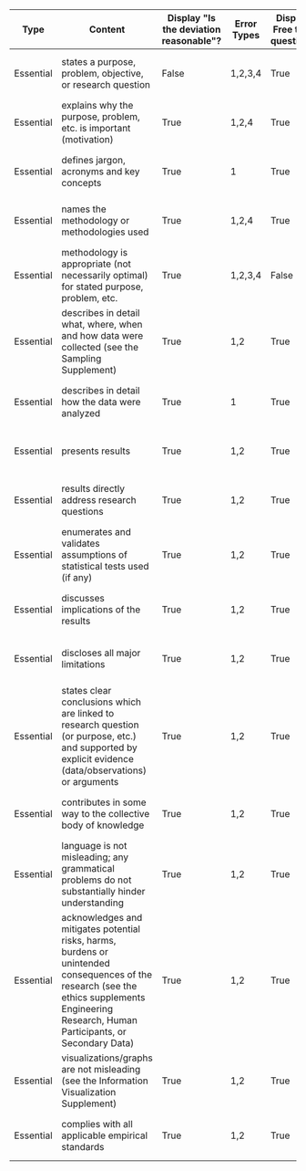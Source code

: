 | Type      | Content                                                                                                                                                                                        | Display "Is the deviation reasonable"? | Error Types | Display Free text question? | Free Text Question Label               |
| --------- | ---------------------------------------------------------------------------------------------------------------------------------------------------------------------------------------------- | -------------------------------------- | ----------- | --------------------------- | -------------------------------------- |
| Essential | states a purpose, problem, objective, or research question                                                                                                                                     | False                                  | 1,2,3,4     | True                        | How can this problem be addressed?     |
| Essential | explains why the purpose, problem, etc. is important (motivation)                                                                                                                              | True                                   | 1,2,4       | True                        | How can this problem be addressed?     |
| Essential | defines jargon, acronyms and key concepts                                                                                                                                                      | True                                   | 1           | True                        | List the terms that should be defined: |
| Essential | names the methodology or methodologies used                                                                                                                                                    | True                                   | 1,2,4       | True                        | How can this problem be addressed?     |
| Essential | methodology is appropriate (not necessarily optimal) for stated purpose, problem, etc.                                                                                                         | True                                   | 1,2,3,4     | False                       | How can this problem be addressed?     |
| Essential | describes in detail what, where, when and how data were collected (see the Sampling Supplement)                                                                                                | True                                   | 1,2         | True                        | How can this problem be addressed?     |
| Essential | describes in detail how the data were analyzed                                                                                                                                                 | True                                   | 1           | True                        | How can this problem be addressed?     |
| Essential | presents results                                                                                                                                                                               | True                                   | 1,2         | True                        | How can this problem be addressed?     |
| Essential | results directly address research questions                                                                                                                                                    | True                                   | 1,2         | True                        | How can this problem be addressed?     |
| Essential | enumerates and validates assumptions of statistical tests used (if any)                                                                                                                        | True                                   | 1,2         | True                        | How can this problem be addressed?     |
| Essential | discusses implications of the results                                                                                                                                                          | True                                   | 1,2         | True                        | How can this problem be addressed?     |
| Essential | discloses all major limitations                                                                                                                                                                | True                                   | 1,2         | True                        | How can this problem be addressed?     |
| Essential | states clear conclusions which are linked to research question (or purpose, etc.) and supported by explicit evidence (data/observations) or arguments                                          | True                                   | 1,2         | True                        | How can this problem be addressed?     |
| Essential | contributes in some way to the collective body of knowledge                                                                                                                                    | True                                   | 1,2         | True                        | How can this problem be addressed?     |
| Essential | language is not misleading; any grammatical problems do not substantially hinder understanding                                                                                                 | True                                   | 1,2         | True                        | How can this problem be addressed?     |
| Essential | acknowledges and mitigates potential risks, harms, burdens or unintended consequences of the research (see the ethics supplements Engineering Research, Human Participants, or Secondary Data) | True                                   | 1,2         | True                        | How can this problem be addressed?     |
| Essential | visualizations/graphs are not misleading (see the Information Visualization Supplement)                                                                                                        | True                                   | 1,2         | True                        | How can this problem be addressed?     |
| Essential | complies with all applicable empirical standards                                                                                                                                               | True                                   | 1,2         | True                        | How can this problem be addressed?     |
